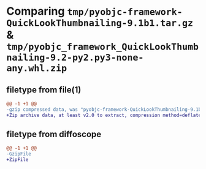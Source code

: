 # Comparing `tmp/pyobjc-framework-QuickLookThumbnailing-9.1b1.tar.gz` & `tmp/pyobjc_framework_QuickLookThumbnailing-9.2-py2.py3-none-any.whl.zip`

## filetype from file(1)

```diff
@@ -1 +1 @@
-gzip compressed data, was "pyobjc-framework-QuickLookThumbnailing-9.1b1.tar", last modified: Sun Mar 26 11:36:31 2023, max compression
+Zip archive data, at least v2.0 to extract, compression method=deflate
```

## filetype from diffoscope

```diff
@@ -1 +1 @@
-GzipFile
+ZipFile
```

